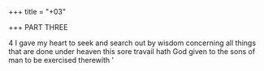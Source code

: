 +++
title = "+03"

+++
PART THREE 


4 I gave my heart to seek and search out by wisdom 
concerning all things that are done under heaven this 
sore travail hath God given to the sons of man to be 
exercised therewith ’ 


